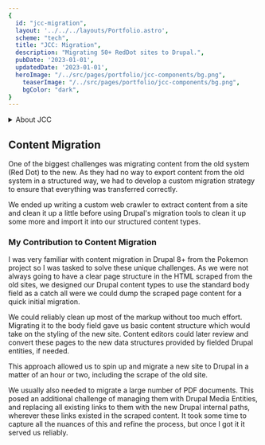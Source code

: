 ```yaml
---
{
  id: "jcc-migration",
  layout: '../../../layouts/Portfolio.astro',
  scheme: "tech",
  title: "JCC: Migration",
  description: "Migrating 50+ RedDot sites to Drupal.",
  pubDate: '2023-01-01',
  updatedDate: '2023-01-01',
  heroImage: "/../src/pages/portfolio/jcc-components/bg.png",
	teaserImage: "/../src/pages/portfolio/jcc-components/bg.png",
	bgColor: "dark",
}
---
```


<details class="stack">
  <summary>About JCC</summary>

  _The Judicial Council of California is the largest judicial system in the US. Over the course of several years I had the opportunity to contribute to the development of the core platform that powers 50+ court websites and several other important legal resources for the people of California._

  _I worked with multiple stakeholders and as part of 2 development teams; the JCC internal dev team as well as a team from Chapter Three they hired to lead the architecting and development of the platform._
</details>


## Content Migration

One of the biggest challenges was migrating content from the old system (Red Dot) to the new. As they had no way to export content from the old system in a structured way, we had to develop a custom migration strategy to ensure that everything was transferred correctly.

We ended up writing a custom web crawler to extract content from a site and clean it up a little before using Drupal's migration tools to clean it up some more and import it into our structured content types.

### My Contribution to Content Migration

I was very familiar with content migration in Drupal 8+ from the Pokemon project so I was tasked to solve these unique challenges. As we were not always going to have a clear page structure in the HTML scraped from the old sites, we designed our Drupal content types to use the standard body field as a catch all were we could dump the scraped page content for a quick initial migration.

We could reliably clean up most of the markup without too much effort. Migrating it to the body field gave us basic content structure which would take on the styling of the new site. Content editors could later review and convert these pages to the new data structures provided by fielded Drupal entities, if needed.

This approach allowed us to spin up and migrate a new site to Drupal in a matter of an hour or two, including the scrape of the old site.

We usually also needed to migrate a large number of PDF documents. This posed an additional challenge of managing them with Drupal Media Entities, and replacing all existing links to them with the new Drupal internal paths, wherever these links existed in the scraped content. It took some time to capture all the nuances of this and refine the process, but once I got it it served us reliably.

